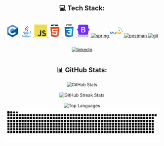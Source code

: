 <div style="display: flex; flex-direction: column; align-items: center; text-align: center;">
    <h2>💻 Tech Stack:</h2>
    <p>
        <a target="_blank" href="https://raw.githubusercontent.com/devicons/devicon/master/icons/c/c-original.svg">
            <img src="https://raw.githubusercontent.com/devicons/devicon/master/icons/c/c-original.svg" alt="c" width="42" height="42" />
        </a>
        <a target="_blank" href="https://raw.githubusercontent.com/devicons/devicon/master/icons/java/java-original.svg">
            <img src="https://raw.githubusercontent.com/devicons/devicon/master/icons/java/java-original.svg" alt="java" width="42" height="42" />
        </a>
        <a target="_blank" href="https://raw.githubusercontent.com/devicons/devicon/master/icons/javascript/javascript-original.svg">
            <img src="https://raw.githubusercontent.com/devicons/devicon/master/icons/javascript/javascript-original.svg" alt="javascript" width="42" height="42" />
        </a>
        <a target="_blank" href="https://raw.githubusercontent.com/devicons/devicon/master/icons/html5/html5-original-wordmark.svg">
            <img src="https://raw.githubusercontent.com/devicons/devicon/master/icons/html5/html5-original-wordmark.svg" alt="html5" width="42" height="42" />
        </a>
        <a target="_blank" href="https://raw.githubusercontent.com/devicons/devicon/master/icons/css3/css3-original-wordmark.svg">
            <img src="https://raw.githubusercontent.com/devicons/devicon/master/icons/css3/css3-original-wordmark.svg" alt="css3" width="42" height="42" />
        </a>
        <a target="_blank" href="https://raw.githubusercontent.com/devicons/devicon/master/icons/bootstrap/bootstrap-plain-wordmark.svg">
            <img src="https://raw.githubusercontent.com/devicons/devicon/master/icons/bootstrap/bootstrap-plain-wordmark.svg" alt="bootstrap" width="42" height="42" />
        </a>
        <a target="_blank" href="https://www.vectorlogo.zone/logos/springio/springio-icon.svg">
            <img src="https://www.vectorlogo.zone/logos/springio/springio-icon.svg" alt="spring" width="42" height="42" />
        </a>
        <a target="_blank" href="https://raw.githubusercontent.com/devicons/devicon/master/icons/mysql/mysql-original-wordmark.svg">
            <img src="https://raw.githubusercontent.com/devicons/devicon/master/icons/mysql/mysql-original-wordmark.svg" alt="mysql" width="42" height="42" />
        </a>
        <a target="_blank" href="https://www.vectorlogo.zone/logos/getpostman/getpostman-icon.svg">
            <img src="https://www.vectorlogo.zone/logos/getpostman/getpostman-icon.svg" alt="postman" width="42" height="42" />
        </a>
        <a target="_blank" href="https://www.vectorlogo.zone/logos/git-scm/git-scm-icon.svg">
            <img src="https://www.vectorlogo.zone/logos/git-scm/git-scm-icon.svg" alt="git" width="42" height="42" />
        </a>
    </p>
    <p>
        <a target="_blank" href="https://www.linkedin.com/in/aleksandar-gadzhinski">
            <img src="https://img.shields.io/badge/linkedin-logo?style=for-the-badge&logo=linkedin&logoColor=white&color=%230a77b6" alt="linkedin" />
        </a>
    </p>
    <h2>📊 GitHub Stats:</h2>
    <img src="https://github-readme-stats.vercel.app/api?username=AlexGadjinski&theme=dark&hide_border=false&include_all_commits=false&count_private=false" alt="GitHub Stats" />
    <br/>
    <img src="https://nirzak-streak-stats.vercel.app/?user=AlexGadjinski&theme=dark&hide_border=false" alt="GitHub Streak Stats" />
    <br/>
    <img src="https://github-readme-stats.vercel.app/api/top-langs/?username=AlexGadjinski&theme=dark&hide_border=false&include_all_commits=false&count_private=false&layout=compact" alt="Top Languages" />
</div>

<picture>
  <source media="(prefers-color-scheme: dark)" srcset="https://raw.githubusercontent.com/AlexGadjinski/AlexGadjinski/output/github-snake-dark.svg" />
  <source media="(prefers-color-scheme: light)" srcset="https://raw.githubusercontent.com/AlexGadjinski/AlexGadjinski/output/github-snake.svg" />
  <img alt="github-snake" src="https://raw.githubusercontent.com/AlexGadjinski/AlexGadjinski/output/github-snake.svg" />
</picture>
